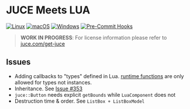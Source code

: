# JUCE Meets LUA

[![Linux](https://github.com/ModernCircuits/jml/actions/workflows/linux.yml/badge.svg)](https://github.com/ModernCircuits/jml/actions/workflows/linux.yml)
[![macOS](https://github.com/ModernCircuits/jml/actions/workflows/macos.yml/badge.svg)](https://github.com/ModernCircuits/jml/actions/workflows/macos.yml)
[![Windows](https://github.com/ModernCircuits/jml/actions/workflows/windows.yml/badge.svg)](https://github.com/ModernCircuits/jml/actions/workflows/windows.yml)
[![Pre-Commit Hooks](https://github.com/ModernCircuits/jml/actions/workflows/pre-commit.yml/badge.svg)](https://github.com/ModernCircuits/jml/actions/workflows/pre-commit.yml)

> **WORK IN PROGRESS**: For license information please refer to [juce.com/get-juce](https://juce.com/get-juce)

## Issues

- Adding callbacks to "types" defined in Lua. [runtime functions](https://sol2.readthedocs.io/en/latest/api/usertype.html) are only allowed for types not instances.
- Inheritance. See [Issue #353](https://github.com/ThePhD/sol2/issues/353)
- `juce::Button` needs explicit `getBounds` while `LuaComponent` does not
- Destruction time & order. See `ListBox + ListBoxModel`
